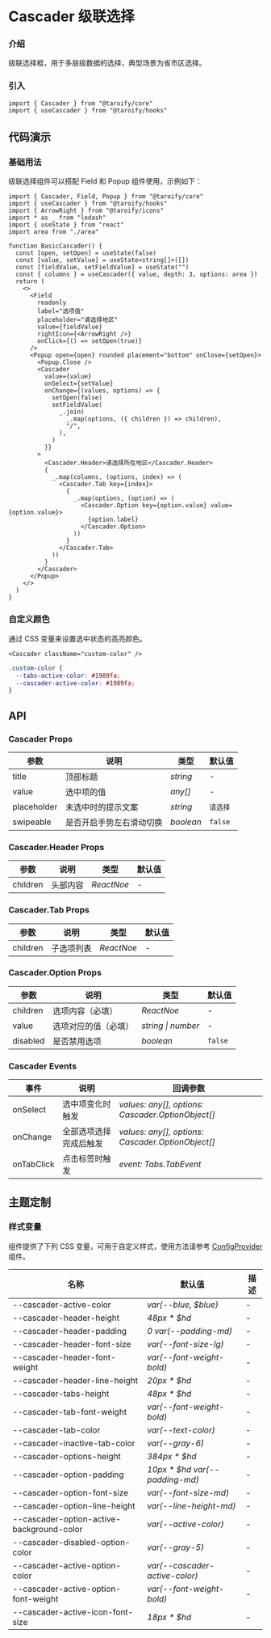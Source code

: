# Cascader 级联选择

### 介绍

级联选择框，用于多层级数据的选择，典型场景为省市区选择。

### 引入

```tsx
import { Cascader } from "@taroify/core"
import { useCascader } from "@taroify/hooks"
```

## 代码演示

### 基础用法

级联选择组件可以搭配 Field 和 Popup 组件使用，示例如下：

```tsx
import { Cascader, Field, Popup } from "@taroify/core"
import { useCascader } from "@taroify/hooks"
import { ArrowRight } from "@taroify/icons"
import * as _ from "lodash"
import { useState } from "react"
import area from "./area"

function BasicCascader() {
  const [open, setOpen] = useState(false)
  const [value, setValue] = useState<string[]>([])
  const [fieldValue, setFieldValue] = useState("")
  const { columns } = useCascader({ value, depth: 3, options: area })
  return (
    <>
      <Field
        readonly
        label="选项值"
        placeholder="请选择地区"
        value={fieldValue}
        rightIcon={<ArrowRight />}
        onClick={() => setOpen(true)}
      />
      <Popup open={open} rounded placement="bottom" onClose={setOpen}>
        <Popup.Close />
        <Cascader
          value={value}
          onSelect={setValue}
          onChange={(values, options) => {
            setOpen(false)
            setFieldValue(
              _.join(
                _.map(options, ({ children }) => children),
                "/",
              ),
            )
          }}
        >
          <Cascader.Header>请选择所在地区</Cascader.Header>
          {
            _.map(columns, (options, index) => (
              <Cascader.Tab key={index}>
                {
                  _.map(options, (option) => (
                    <Cascader.Option key={option.value} value={option.value}>
                      {option.label}
                    </Cascader.Option>
                  ))
                }
              </Cascader.Tab>
            ))
          }
        </Cascader>
      </Popup>
    </>
  )
}
```

### 自定义颜色

通过 CSS 变量来设置选中状态的高亮颜色。

```tsx
<Cascader className="custom-color" />
```

```scss
.custom-color {
  --tabs-active-color: #1989fa;
  --cascader-active-color: #1989fa;
}
```

## API

### Cascader Props

| 参数 | 说明 | 类型 | 默认值 |
| --- | --- | --- | --- |
| title | 顶部标题 | _string_ | - |
| value | 选中项的值 | _any[]_ | - | 
| placeholder | 未选中时的提示文案 | _string_ | `请选择` | 
| swipeable | 是否开启手势左右滑动切换 | _boolean_ | `false` |

### Cascader.Header Props

| 参数       | 说明         | 类型        | 默认值 |
| --------- | ------------ | ----------- | --- |
| children  | 头部内容      | _ReactNoe_  | - |

### Cascader.Tab Props

| 参数         | 说明           | 类型          | 默认值 | 
| ----------- | ------------- | ------------- | --- |
| children    | 子选项列表      | _ReactNoe_    | - |

### Cascader.Option Props

| 参数               | 说明                     | 类型               | 默认值 |
| ------------------ | ------------------------ | ---------------- | --- |
| children           | 选项内容（必填）         | _ReactNoe_          | - |
| value              | 选项对应的值（必填）     | _string \| number_   | - |
| disabled           | 是否禁用选项             | _boolean_          | `false` |

### Cascader Events

| 事件      | 说明                   | 回调参数                               |
| --------- | ---------------------- | -------------------------------------- |
| onSelect    | 选中项变化时触发       | _values: any[], options: Cascader.OptionObject[]_ |
| onChange    | 全部选项选择完成后触发 | _values: any[], options: Cascader.OptionObject[]_ |
| onTabClick | 点击标签时触发         | _event: Tabs.TabEvent_      |

## 主题定制

### 样式变量

组件提供了下列 CSS 变量，可用于自定义样式，使用方法请参考 [ConfigProvider](/components/config-provider/) 组件。

| 名称                                        | 默认值                             | 描述  |
|-------------------------------------------|---------------------------------|-----|
| --cascader-active-color                   | _var(--blue, $blue)_            | -   |
| --cascader-header-height                  | _48px * $hd_                    | -   |
| --cascader-header-padding                 | _0 var(--padding-md)_           | -   |
| --cascader-header-font-size               | _var(--font-size-lg)_           | -   |
| --cascader-header-font-weight             | _var(--font-weight-bold)_       | -   |
| --cascader-header-line-height             | _20px * $hd_                    | -   |
| --cascader-tabs-height                    | _48px * $hd_                    | -   |
| --cascader-tab-font-weight                | _var(--font-weight-bold)_       | -   |
| --cascader-tab-color                      | _var(--text-color)_             | -   |
| --cascader-inactive-tab-color             | _var(--gray-6)_                 | -   |
| --cascader-options-height                 | _384px * $hd_                   | -   |
| --cascader-option-padding                 | _10px * $hd var(--padding-md)_  | -   |
| --cascader-option-font-size               | _var(--font-size-md)_           | -   |
| --cascader-option-line-height             | _var(--line-height-md)_         | -   |
| --cascader-option-active-background-color | _var(--active-color)_           | -   |
| --cascader-disabled-option-color          | _var(--gray-5)_                 | -   |
| --cascader-active-option-color            | _var(--cascader-active-color)_  | -   |
| --cascader-active-option-font-weight      | _var(--font-weight-bold)_       | -   |
| --cascader-active-icon-font-size          | _18px * $hd_                    | -   |

